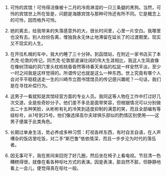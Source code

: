 1. 
    可怜的宾馆！可怜得活像被十二月的冷雨淋湿的一只三条腿的黑狗。当然，可怜的宾馆世上所在皆是，问题是海豚宾馆与那种可怜还有所不同。它是概念上的可怜，因而格外可怜。

2. 
    她的离去，给我带来的失落感意外的大，很长时间里，心里一片空白。我哪里也没有去。别人纷纷告离，惟独我永无休止地滞留在延长了的过渡期里。现实又不现实的人生。

3. 
    在开往札幌的车中，我大约睡了三十分钟。到函馆站，在附近一家书店买了本杰克·伦敦的传记。同杰克·伦敦那波澜壮阔的伟大生涯相比，我这人生简直像在橡树顶端的洞穴里头枕核桃昏昏然等待春天来临的松鼠一样安然平淡，至少一时之间我是这样觉得的。所谓传记也就是这么一种东西。世上究竟有哪个人会对平平稳稳送走一生的川崎市立图书馆馆员的传记感兴趣呢？一句话，我们是在寻找补偿行为。

4. 
    这男子一看就知是宾馆经营方面的专业人员。我同这等人物在工作中打过好几次交道，全是些奇妙分子。他们差不多总是面带笑容，但根据情况可以分别做出二十五种笑脸，从彬彬有礼的冷笑到适度抑制的满意的笑，而且全部编有等级标号，从1号到25号。他们像选择高尔夫球俱乐部似的酌情区别使用——这男子便属于此类角色。

5. 
    长期过单身生活，势必养成多种习惯：盯视各样东西，有时自言自语，在人声嘈杂的饭店里吃饭，对二手“斯巴鲁”依依情深，而且一步步沦为时代的落伍者。

6. 
    因无事可干，我在房间来回兜了好几圈，然后坐在椅子上看电视。节目清一色糟糕得很，就像在看各种呕吐方式的表演。因是表演，脏自然不脏，但静静地看上一会儿，便觉得真在呕吐一般。
